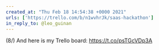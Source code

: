 ```yaml
---
created_at: "Thu Feb 18 14:54:38 +0000 2021"
urls: ['https://trello.com/b/n1wvhrJk/saas-hackathon']
in_reply_to: @leo_guinan
---
```


(8/) And here is my Trello board: https://t.co/psTGcVDp3A